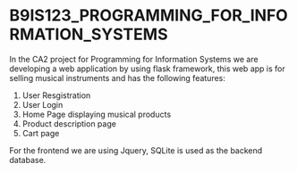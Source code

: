 # B9IS123_PROGRAMMING_FOR_INFORMATION_SYSTEMS

In the CA2 project for Programming for Information Systems we are developing a web application by using flask framework, this web app is for selling musical instruments and has the following features:
1. User Resgistration
2. User Login
3. Home Page displaying musical products
4. Product description page
5. Cart page

For the frontend we are using Jquery, SQLite is used as the backend database.

